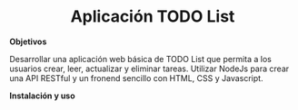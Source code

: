 <h1 align="center">
  Aplicación TODO List
</h1>

**Objetivos**

Desarrollar una aplicación web básica de TODO List que permita a los usuarios crear, leer, actualizar y eliminar tareas. Utilizar NodeJs para crear una API RESTful y un fronend sencillo con HTML, CSS y Javascript.

**Instalación y uso**

